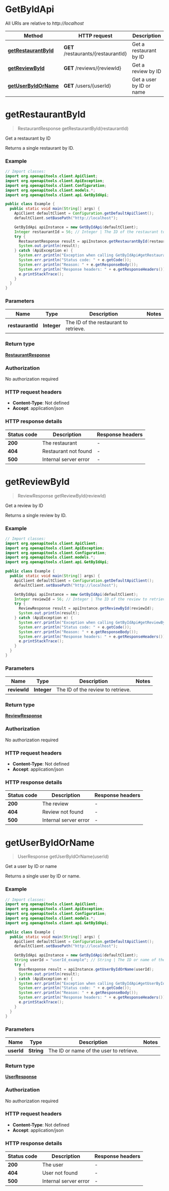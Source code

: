 # GetByIdApi

All URIs are relative to *http://localhost*

| Method | HTTP request | Description |
|------------- | ------------- | -------------|
| [**getRestaurantById**](GetByIdApi.md#getRestaurantById) | **GET** /restaurants/{restaurantId} | Get a restaurant by ID |
| [**getReviewById**](GetByIdApi.md#getReviewById) | **GET** /reviews/{reviewId} | Get a review by ID |
| [**getUserByIdOrName**](GetByIdApi.md#getUserByIdOrName) | **GET** /users/{userId} | Get a user by ID or name |


<a name="getRestaurantById"></a>
# **getRestaurantById**
> RestaurantResponse getRestaurantById(restaurantId)

Get a restaurant by ID

Returns a single restaurant by ID.

### Example
```java
// Import classes:
import org.openapitools.client.ApiClient;
import org.openapitools.client.ApiException;
import org.openapitools.client.Configuration;
import org.openapitools.client.models.*;
import org.openapitools.client.api.GetByIdApi;

public class Example {
  public static void main(String[] args) {
    ApiClient defaultClient = Configuration.getDefaultApiClient();
    defaultClient.setBasePath("http://localhost");

    GetByIdApi apiInstance = new GetByIdApi(defaultClient);
    Integer restaurantId = 56; // Integer | The ID of the restaurant to retrieve.
    try {
      RestaurantResponse result = apiInstance.getRestaurantById(restaurantId);
      System.out.println(result);
    } catch (ApiException e) {
      System.err.println("Exception when calling GetByIdApi#getRestaurantById");
      System.err.println("Status code: " + e.getCode());
      System.err.println("Reason: " + e.getResponseBody());
      System.err.println("Response headers: " + e.getResponseHeaders());
      e.printStackTrace();
    }
  }
}
```

### Parameters

| Name | Type | Description  | Notes |
|------------- | ------------- | ------------- | -------------|
| **restaurantId** | **Integer**| The ID of the restaurant to retrieve. | |

### Return type

[**RestaurantResponse**](RestaurantResponse.md)

### Authorization

No authorization required

### HTTP request headers

 - **Content-Type**: Not defined
 - **Accept**: application/json

### HTTP response details
| Status code | Description | Response headers |
|-------------|-------------|------------------|
| **200** | The restaurant |  -  |
| **404** | Restaurant not found |  -  |
| **500** | Internal server error |  -  |

<a name="getReviewById"></a>
# **getReviewById**
> ReviewResponse getReviewById(reviewId)

Get a review by ID

Returns a single review by ID.

### Example
```java
// Import classes:
import org.openapitools.client.ApiClient;
import org.openapitools.client.ApiException;
import org.openapitools.client.Configuration;
import org.openapitools.client.models.*;
import org.openapitools.client.api.GetByIdApi;

public class Example {
  public static void main(String[] args) {
    ApiClient defaultClient = Configuration.getDefaultApiClient();
    defaultClient.setBasePath("http://localhost");

    GetByIdApi apiInstance = new GetByIdApi(defaultClient);
    Integer reviewId = 56; // Integer | The ID of the review to retrieve.
    try {
      ReviewResponse result = apiInstance.getReviewById(reviewId);
      System.out.println(result);
    } catch (ApiException e) {
      System.err.println("Exception when calling GetByIdApi#getReviewById");
      System.err.println("Status code: " + e.getCode());
      System.err.println("Reason: " + e.getResponseBody());
      System.err.println("Response headers: " + e.getResponseHeaders());
      e.printStackTrace();
    }
  }
}
```

### Parameters

| Name | Type | Description  | Notes |
|------------- | ------------- | ------------- | -------------|
| **reviewId** | **Integer**| The ID of the review to retrieve. | |

### Return type

[**ReviewResponse**](ReviewResponse.md)

### Authorization

No authorization required

### HTTP request headers

 - **Content-Type**: Not defined
 - **Accept**: application/json

### HTTP response details
| Status code | Description | Response headers |
|-------------|-------------|------------------|
| **200** | The review |  -  |
| **404** | Review not found |  -  |
| **500** | Internal server error |  -  |

<a name="getUserByIdOrName"></a>
# **getUserByIdOrName**
> UserResponse getUserByIdOrName(userId)

Get a user by ID or name

Returns a single user by ID or name.

### Example
```java
// Import classes:
import org.openapitools.client.ApiClient;
import org.openapitools.client.ApiException;
import org.openapitools.client.Configuration;
import org.openapitools.client.models.*;
import org.openapitools.client.api.GetByIdApi;

public class Example {
  public static void main(String[] args) {
    ApiClient defaultClient = Configuration.getDefaultApiClient();
    defaultClient.setBasePath("http://localhost");

    GetByIdApi apiInstance = new GetByIdApi(defaultClient);
    String userId = "userId_example"; // String | The ID or name of the user to retrieve.
    try {
      UserResponse result = apiInstance.getUserByIdOrName(userId);
      System.out.println(result);
    } catch (ApiException e) {
      System.err.println("Exception when calling GetByIdApi#getUserByIdOrName");
      System.err.println("Status code: " + e.getCode());
      System.err.println("Reason: " + e.getResponseBody());
      System.err.println("Response headers: " + e.getResponseHeaders());
      e.printStackTrace();
    }
  }
}
```

### Parameters

| Name | Type | Description  | Notes |
|------------- | ------------- | ------------- | -------------|
| **userId** | **String**| The ID or name of the user to retrieve. | |

### Return type

[**UserResponse**](UserResponse.md)

### Authorization

No authorization required

### HTTP request headers

 - **Content-Type**: Not defined
 - **Accept**: application/json

### HTTP response details
| Status code | Description | Response headers |
|-------------|-------------|------------------|
| **200** | The user |  -  |
| **404** | User not found |  -  |
| **500** | Internal server error |  -  |

